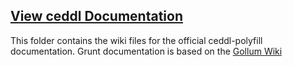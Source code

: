 ## [View ceddl Documentation](https://www.ceddlbyexample.com/documentation)

This folder contains the wiki files for the official ceddl-polyfill documentation.
Grunt documentation is based on the [Gollum Wiki](https://github.com/gollum/gollum/wiki)
